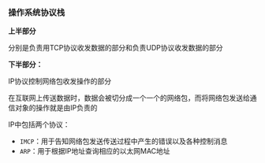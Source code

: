 

### 操作系统协议栈

**上半部分**

分别是负责用TCP协议收发数据的部分和负责UDP协议收发数据的部分

**下半部分：**

IP协议控制网络包收发操作的部分

在互联网上传送数据时，数据会被切分成一个一个的网络包，而将网络包发送给通信对象的操作就是由IP负责的

IP中包括两个协议：

- `IMCP`：用于告知网络包发送传送过程中产生的错误以及各种控制消息
- `ARP`：用于根据IP地址查询相应的以太网MAC地址
